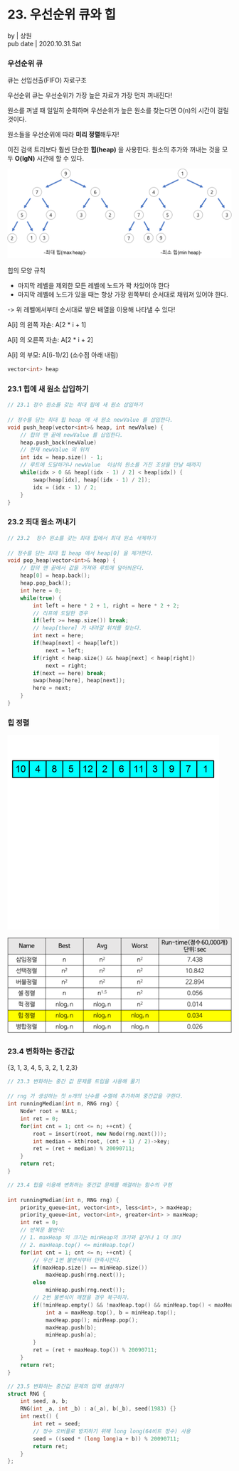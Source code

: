 # 23. 우선순위 큐와 힙

by | 상원  
pub date | 2020.10.31.Sat

### 우선순위 큐

큐는 선입선출(FIFO) 자료구조

우선순위 큐는 우선순위가 가장 높은 자료가 가장 먼저 꺼내진다!

원소를 꺼낼 때 일일히 순회하며 우선순위가 높은 원소를 찾는다면 O(n)의 시간이 걸릴 것이다.

원소들을 우선순위에 따라 **미리 정렬**해두자!

이진 검색 트리보다 훨씬 단순한 **힙(heap)** 을 사용한다. 원소의 추가와 꺼내는 것을 모두 **O(lgN)** 시간에 할 수 있다.



![img](lecture23.assets/types-of-heap.png)

힙의 모양 규칙

- 마지막 레벨을 제외한 모든 레벨에 노드가 꽉 차있어야 한다
- 마지막 레벨에 노드가 있을 때는 항상 가장 왼쪽부터 순서대로 채워져 있어야 한다.



-> 위 레벨에서부터 순서대로 쌓은 배열을 이용해 나타낼 수 있다!



A[i] 의 왼쪽 자손: A[2 * i + 1]

A[i] 의 오른쪽 자손: A[2 * i + 2]

A[i] 의 부모: A[(i-1)/2]		(소수점 아래 내림)

```c++
vector<int> heap
```



### 23.1 힙에 새 원소 삽입하기

```c++
// 23.1 정수 원소를 갖는 최대 힙에 새 원소 삽입하기

// 정수를 담는 최대 힙 heap 에 새 원소 newValue 를 삽입한다.
void push_heap(vector<int>& heap, int newValue) {
    // 힙의 맨 끝에 newValue 를 삽입한다.
    heap.push_back(newValue)
    // 현재 newValue 의 위치
    int idx = heap.size() - 1;
    // 루트에 도달하거나 newValue  이상의 원소를 가진 조상을 만날 때까지
    while(idx > 0 && heap[(idx - 1) / 2] < heap[idx]) {
        swap(heap[idx], heap[(idx - 1) / 2]);
        idx = (idx - 1) / 2;
    }
}
```

### 23.2 최대 원소 꺼내기

```c++
// 23.2  정수 원소를 갖는 최대 힙에서 최대 원소 삭제하기

// 정수를 담는 최대 힙 heap 에서 heap[0] 을 제거한다.
void pop_heap(vector<int>& heap) {
    // 힙의 맨 끝에서 값을 가져와 루트에 덮어씌운다.
    heap[0] = heap.back();
    heap.pop_back();
    int here = 0;
    while(true) {
        int left = here * 2 + 1, right = here * 2 + 2;
        // 리프에 도달한 경우
        if(left >= heap.size()) break;
        // heap[there] 가 내려갈 위치를 찾는다.
        int next = here;
        if(heap[next] < heap[left])
            next = left;
        if(right < heap.size() && heap[next] < heap[right])
            next = right;
        if(next == here) break;
        swap(heap[here], heap[next]);
        here = next;
    }
}
```



### 힙 정렬

![File:Heap sort example.gif - Wikimedia Commons](lecture23.assets/Heap_sort_example.gif)

![img](lecture23.assets/sort-time-complexity.png)



### 23.4 변화하는 중간값

{3, 1, 3, 4, 5, 3, 2, 1, 2,3}

```c++
// 23.3 변화하는 중간 값 문제를 트립을 사용해 풀기

// rng 가 생성하는 첫 n개의 난수를 수열에 추가하며 중간값을 구한다.
int runningMedian(int n, RNG rng) {
    Node* root = NULL;
    int ret = 0;
    for(int cnt = 1; cnt <= n; ++cnt) {
        root = insert(root, new Node(rng.next()));
        int median = kth(root, (cnt + 1) / 2)->key;
        ret = (ret + median) % 20090711;
    }
    return ret;
}
```

```c++
// 23.4 힙을 이용해 변화하는 중간값 문제를 해결하는 함수의 구현

int runningMedian(int n, RNG rng) {
    priority_queue<int, vector<int>, less<int>, > maxHeap;
    priority_queue<int, vector<int>, greater<int> > maxHeap;
    int ret = 0;
    // 반복문 불변식:
    // 1. maxHeap 의 크기는 minHeap의 크기와 같거나 1 더 크다
    // 2. maxHeap.top() <= minHeap.top()
    for(int cnt = 1; cnt <= n; ++cnt) {
        // 우선 1번 불변식부터 만족시킨다. 
        if(maxHeap.size() == minHeap.size())
            maxHeap.push(rng.next());
        else
            minHeap.push(rng.next());
        // 2번 불변식이 깨졌을 경우 복구하자.
        if(!minHeap.empty() && !maxHeap.top() && minHeap.top() < maxHeap.top()) {
            int a = maxHeap.top(), b = minHeap.top();
            maxHeap.pop(); minHeap.pop();
            maxHeap.push(b);
            minHeap.push(a);
        }
        ret = (ret + maxHeap.top()) % 20090711;
    }
    return ret;
}
```

```c++
// 23.5 변화하는 중간값 문제의 입력 생성하기
struct RNG {
    int seed, a, b;
    RNG(int _a, int _b) : a(_a), b(_b), seed(1983) {}
    int next() {
        int ret = seed;
        // 정수 오버플로 방지하기 위해 long long(64비트 정수) 사용
        seed = ((seed * (long long)a + b)) % 20090711;
        return ret;
    }
};
```

